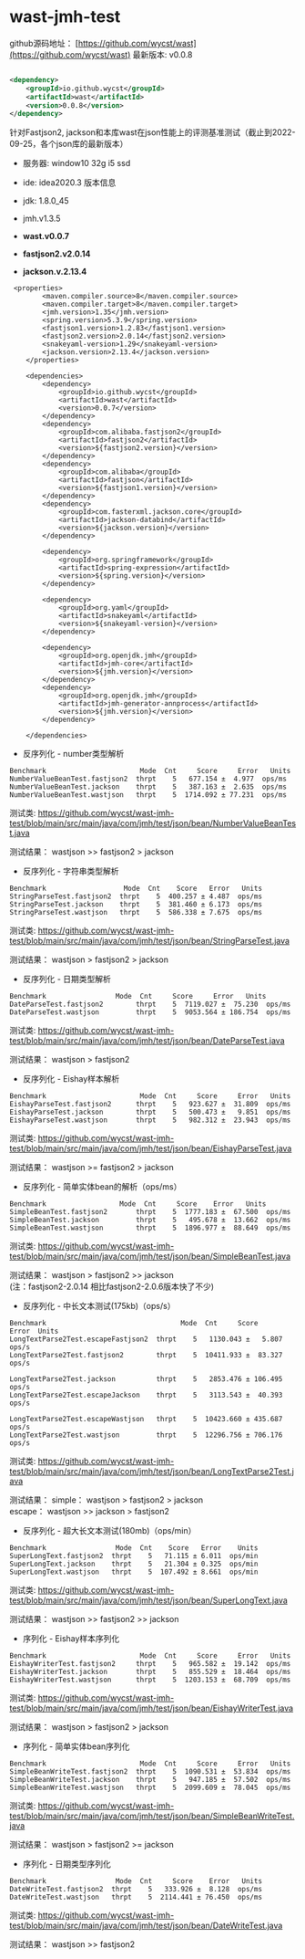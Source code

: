 # wast-jmh-test

github源码地址：
[https://github.com/wycst/wast](https://github.com/wycst/wast) 
最新版本: v0.0.8

```xml

<dependency>
    <groupId>io.github.wycst</groupId>
    <artifactId>wast</artifactId>
    <version>0.0.8</version>
</dependency>
```

针对Fastjson2, jackson和本库wast在json性能上的评测基准测试（截止到2022-09-25，各个json库的最新版本）

- 服务器: window10 32g i5 ssd
- ide: idea2020.3
版本信息

- jdk: 1.8.0_45
- jmh.v1.3.5
- **wast.v0.0.7**
- **fastjson2.v2.0.14**
- **jackson.v.2.13.4**

~~~
 <properties>
        <maven.compiler.source>8</maven.compiler.source>
        <maven.compiler.target>8</maven.compiler.target>
        <jmh.version>1.35</jmh.version>
        <spring.version>5.3.9</spring.version>
        <fastjson1.version>1.2.83</fastjson1.version>
        <fastjson2.version>2.0.14</fastjson2.version>
        <snakeyaml-version>1.29</snakeyaml-version>
        <jackson.version>2.13.4</jackson.version>
    </properties>

    <dependencies>
        <dependency>
            <groupId>io.github.wycst</groupId>
            <artifactId>wast</artifactId>
            <version>0.0.7</version>
        </dependency>
        <dependency>
            <groupId>com.alibaba.fastjson2</groupId>
            <artifactId>fastjson2</artifactId>
            <version>${fastjson2.version}</version>
        </dependency>
        <dependency>
            <groupId>com.alibaba</groupId>
            <artifactId>fastjson</artifactId>
            <version>${fastjson1.version}</version>
        </dependency>
        <dependency>
            <groupId>com.fasterxml.jackson.core</groupId>
            <artifactId>jackson-databind</artifactId>
            <version>${jackson.version}</version>
        </dependency>

        <dependency>
            <groupId>org.springframework</groupId>
            <artifactId>spring-expression</artifactId>
            <version>${spring.version}</version>
        </dependency>

        <dependency>
            <groupId>org.yaml</groupId>
            <artifactId>snakeyaml</artifactId>
            <version>${snakeyaml-version}</version>
        </dependency>

        <dependency>
            <groupId>org.openjdk.jmh</groupId>
            <artifactId>jmh-core</artifactId>
            <version>${jmh.version}</version>
        </dependency>
        <dependency>
            <groupId>org.openjdk.jmh</groupId>
            <artifactId>jmh-generator-annprocess</artifactId>
            <version>${jmh.version}</version>
        </dependency>

    </dependencies>
~~~

- 反序列化 - number类型解析
~~~
Benchmark                       Mode  Cnt     Score     Error   Units
NumberValueBeanTest.fastjson2  thrpt    5   677.154 ±  4.977  ops/ms
NumberValueBeanTest.jackson    thrpt    5   387.163 ±  2.635  ops/ms
NumberValueBeanTest.wastjson   thrpt    5  1714.092 ± 77.231  ops/ms
~~~
测试类: https://github.com/wycst/wast-jmh-test/blob/main/src/main/java/com/jmh/test/json/bean/NumberValueBeanTest.java

测试结果： wastjson >> fastjson2 > jackson <br>

- 反序列化 - 字符串类型解析
~~~
Benchmark                   Mode  Cnt    Score   Error   Units
StringParseTest.fastjson2  thrpt    5  400.257 ± 4.487  ops/ms
StringParseTest.jackson    thrpt    5  381.460 ± 6.173  ops/ms
StringParseTest.wastjson   thrpt    5  586.338 ± 7.675  ops/ms

~~~
测试类: https://github.com/wycst/wast-jmh-test/blob/main/src/main/java/com/jmh/test/json/bean/StringParseTest.java

测试结果： wastjson > fastjson2 > jackson <br>

- 反序列化 - 日期类型解析
~~~
Benchmark                 Mode  Cnt     Score     Error   Units
DateParseTest.fastjson2        thrpt    5  7119.027 ±  75.230  ops/ms
DateParseTest.wastjson         thrpt    5  9053.564 ± 186.754  ops/ms

~~~
测试类: https://github.com/wycst/wast-jmh-test/blob/main/src/main/java/com/jmh/test/json/bean/DateParseTest.java

测试结果： wastjson > fastjson2 <br>

- 反序列化 - Eishay样本解析
~~~
Benchmark                       Mode  Cnt     Score     Error   Units
EishayParseTest.fastjson2      thrpt    5   923.627 ±  31.809  ops/ms
EishayParseTest.jackson        thrpt    5   500.473 ±   9.851  ops/ms
EishayParseTest.wastjson       thrpt    5   982.312 ±  23.943  ops/ms
~~~
测试类: https://github.com/wycst/wast-jmh-test/blob/main/src/main/java/com/jmh/test/json/bean/EishayParseTest.java

测试结果： wastjson >= fastjson2 > jackson <br>

- 反序列化 - 简单实体bean的解析（ops/ms）

~~~
Benchmark                  Mode  Cnt     Score    Error   Units
SimpleBeanTest.fastjson2       thrpt    5  1777.183 ±  67.500  ops/ms
SimpleBeanTest.jackson         thrpt    5   495.678 ±  13.662  ops/ms
SimpleBeanTest.wastjson        thrpt    5  1896.977 ±  88.649  ops/ms
~~~

测试类: https://github.com/wycst/wast-jmh-test/blob/main/src/main/java/com/jmh/test/json/bean/SimpleBeanTest.java

测试结果： wastjson > fastjson2 >> jackson <br>
(注：fastjson2-2.0.14 相比fastjson2-2.0.6版本快了不少)

- 反序列化 - 中长文本测试(175kb)（ops/s）

~~~
Benchmark                                 Mode  Cnt     Score     Error  Units
LongTextParse2Test.escapeFastjson2  thrpt    5   1130.043 ±   5.807  ops/s
LongTextParse2Test.fastjson2        thrpt    5  10411.933 ±  83.327  ops/s

LongTextParse2Test.jackson          thrpt    5   2853.476 ± 106.495  ops/s
LongTextParse2Test.escapeJackson    thrpt    5   3113.543 ±  40.393  ops/s

LongTextParse2Test.escapeWastjson   thrpt    5  10423.660 ± 435.687  ops/s
LongTextParse2Test.wastjson         thrpt    5  12296.756 ± 706.176  ops/s
~~~

测试类: https://github.com/wycst/wast-jmh-test/blob/main/src/main/java/com/jmh/test/json/bean/LongTextParse2Test.java

测试结果： 
  simple： wastjson > fastjson2 > jackson  <br>
  escape： wastjson >> jackson > fastjson2  <br>


- 反序列化 - 超大长文本测试(180mb)（ops/min）

~~~
Benchmark                 Mode  Cnt    Score   Error    Units
SuperLongText.fastjson2  thrpt    5   71.115 ± 6.011  ops/min
SuperLongText.jackson    thrpt    5   21.304 ± 0.325  ops/min
SuperLongText.wastjson   thrpt    5  107.492 ± 8.661  ops/min
~~~

测试类: https://github.com/wycst/wast-jmh-test/blob/main/src/main/java/com/jmh/test/json/bean/SuperLongText.java

测试结果： wastjson >> fastjson2 >> jackson

- 序列化 - Eishay样本序列化

~~~
Benchmark                       Mode  Cnt     Score     Error   Units
EishayWriterTest.fastjson2     thrpt    5   965.582 ±  19.142  ops/ms
EishayWriterTest.jackson       thrpt    5   855.529 ±  18.464  ops/ms
EishayWriterTest.wastjson      thrpt    5  1203.153 ±  68.709  ops/ms
~~~

测试类: https://github.com/wycst/wast-jmh-test/blob/main/src/main/java/com/jmh/test/json/bean/EishayWriterTest.java

测试结果： wastjson > fastjson2 > jackson


- 序列化 - 简单实体bean序列化

~~~
Benchmark                       Mode  Cnt     Score     Error   Units
SimpleBeanWriteTest.fastjson2  thrpt    5  1090.531 ±  53.834  ops/ms
SimpleBeanWriteTest.jackson    thrpt    5   947.185 ±  57.502  ops/ms
SimpleBeanWriteTest.wastjson   thrpt    5  2099.609 ±  78.045  ops/ms
~~~

测试类: https://github.com/wycst/wast-jmh-test/blob/main/src/main/java/com/jmh/test/json/bean/SimpleBeanWriteTest.java

测试结果： wastjson > fastjson2 >= jackson

- 序列化 - 日期类型序列化

~~~
Benchmark                 Mode  Cnt     Score    Error   Units
DateWriteTest.fastjson2  thrpt    5   333.926 ±  8.128  ops/ms
DateWriteTest.wastjson   thrpt    5  2114.441 ± 76.450  ops/ms
~~~

测试类: https://github.com/wycst/wast-jmh-test/blob/main/src/main/java/com/jmh/test/json/bean/DateWriteTest.java

测试结果： wastjson >> fastjson2